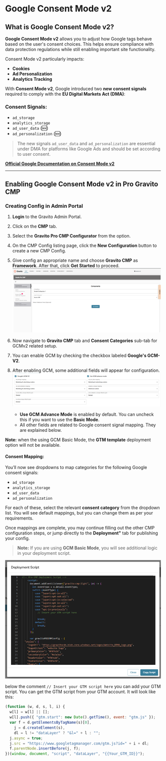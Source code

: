 # Google Consent Mode v2

## What is Google Consent Mode v2?

**Google Consent Mode v2** allows you to adjust how Google tags behave based on the user's consent choices. This helps ensure compliance with data protection regulations while still enabling important site functionality.

Consent Mode v2 particularly impacts:

- **Cookies**
- **Ad Personalization**
- **Analytics Tracking**

With **Consent Mode v2**, Google introduced two **new consent signals** required to comply with the **EU Digital Markets Act (DMA)**:

### Consent Signals:
- `ad_storage`
- `analytics_storage`
- `ad_user_data` (🆕)
- `ad_personalization` (🆕)

> The new signals `ad_user_data` and `ad_personalization` are essential under DMA for platforms like Google Ads and should be set according to user consent.

**[Official Google Documentation on Consent Mode v2](https://developers.google.com/tag-platform/devguides/consent)**

---

## Enabling Google Consent Mode v2 in Pro Gravito CMP

### Creating Config in Admin Portal

1. **Login** to the Gravito Admin Portal.
2. Click on the **CMP** tab.
3. Select the **Gravito Pro CMP Configurator** from the option.
4. On the CMP Config listing page, click the **New Configuration** button to create a new CMP Config.
5. Give config an appropriate name and choose **Gravito CMP** as **Framework**. After that, click **Get Started** to proceed.
        ![](../../img/configurator_setup.png)

6. Now navigate to **Gravito CMP** tab and **Consent Categories** sub-tab for GCMv2 related setup.
7. You can enable GCM by checking the checkbox labeled **Google's GCM-V2**.
8. After enabling GCM, some additional fields will appear for configuration.
    ![](../../img/gcm_setup.png)

    - **Use GCM Advance Mode** is enabled by default. You can uncheck this if you want to use the **Basic Mode**.
    - All other fields are related to Google consent signal mapping. They are explained below.

**Note:** when the using GCM Basic Mode, the **GTM template** deployment option will not be available.

#### Consent Mapping:

You’ll now see dropdowns to map categories for the following Google consent signals:
- `ad_storage`
- `analytics_storage`
- `ad_user_data`
- `ad_personalization`

For each of these, select the relevant **consent category** from the dropdown list. You will see default mappings, but you can change them as per your requirements.

Once mappings are complete, you may continue filling out the other CMP configuration steps, or jump directly to the **Deployment"** tab for publishing your config.


>**Note:** If you are using **GCM Basic Mode**, you will see additional logic in your deployment script.

   ![](../../img/additional_Gtm_logic.png)

   below the comment `// Insert your GTM script here` you can add your GTM script. You can get the GTM script from your GTM account. It will look like this:
   
```js
(function (w, d, s, l, i) {
  w[l] = w[l] || [];
  w[l].push({ "gtm.start": new Date().getTime(), event: "gtm.js" });
  var f = d.getElementsByTagName(s)[0],
    j = d.createElement(s),
    dl = l != "dataLayer" ? "&l=" + l : "";
  j.async = true;
  j.src = "https://www.googletagmanager.com/gtm.js?id=" + i + dl;
  f.parentNode.insertBefore(j, f);
})(window, document, "script", "dataLayer", "{{Your_GTM_ID}}");
```